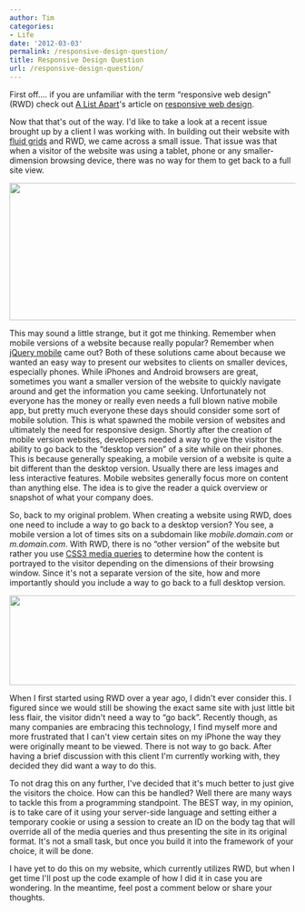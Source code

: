 ```yaml
---
author: Tim
categories:
- Life
date: '2012-03-03'
permalink: /responsive-design-question/
title: Responsive Design Question
url: /responsive-design-question/
---
```


First off&#8230;. if you are unfamiliar with the term &#8220;responsive web design&#8221; (RWD) check out [A List Apart][1]'s article on [responsive web design][2].

Now that that's out of the way. I'd like to take a look at a recent issue brought up by a client I was working with. In building out their website with [fluid grids][3] and RWD, we came across a small issue. That issue was that when a visitor of the website was using a tablet, phone or any smaller-dimension browsing device, there was no way for them to get back to a full site view.

[<img class="aligncenter size-full wp-image-342" title="largeGrid" src="http://timw.co/wp-content/uploads/2012/03/largeGrid.png" alt="" width="615" height="242" />][4]

This may sound a little strange, but it got me thinking. Remember when mobile versions of a website because really popular? Remember when [jQuery mobile][5] came out? Both of these solutions came about because we wanted an easy way to present our websites to clients on smaller devices, especially phones. While iPhones and Android browsers are great, sometimes you want a smaller version of the website to quickly navigate around and get the information you came seeking. Unfortunately not everyone has the money or really even needs a full blown native mobile app, but pretty much everyone these days should consider some sort of mobile solution. This is what spawned the mobile version of websites and ultimately the need for responsive design. Shortly after the creation of mobile version websites, developers needed a way to give the visitor the ability to go back to the &#8220;desktop version&#8221; of a site while on their phones. This is because generally speaking, a mobile version of a website is quite a bit different than the desktop version. Usually there are less images and less interactive features. Mobile websites generally focus more on content than anything else. The idea is to give the reader a quick overview or snapshot of what your company does.

So, back to my original problem. When creating a website using RWD, does one need to include a way to go back to a desktop version? You see, a mobile version a lot of times sits on a subdomain like *mobile.domain.com* or *m.domain.com*. With RWD, there is no &#8220;other version&#8221; of the website but rather you use [CSS3 media queries][6] to determine how the content is portrayed to the visitor depending on the dimensions of their browsing window. Since it's not a separate version of the site, how and more importantly should you include a way to go back to a full desktop version.

[<img class="aligncenter size-full wp-image-341" title="smallGrid" src="http://timw.co/wp-content/uploads/2012/03/smallGrid.png" alt="" width="615" height="158" />][7]

When I first started using RWD over a year ago, I didn't ever consider this. I figured since we would still be showing the exact same site with just little bit less flair, the visitor didn't need a way to &#8220;go back&#8221;. Recently though, as many companies are embracing this technology, I find myself more and more frustrated that I can't view certain sites on my iPhone the way they were originally meant to be viewed. There is not way to go back. After having a brief discussion with this client I'm currently working with, they decided they did want a way to do this.

To not drag this on any further, I've decided that it's much better to just give the visitors the choice. How can this be handled? Well there are many ways to tackle this from a programming standpoint. The BEST way, in my opinion, is to take care of it using your server-side language and setting either a temporary cookie or using a session to create an ID on the body tag that will override all of the media queries and thus presenting the site in its original format. It's not a small task, but once you build it into the framework of your choice, it will be done.

I have yet to do this on my website, which currently utilizes RWD, but when I get time I'll post up the code example of how I did it in case you are wondering. In the meantime, feel post a comment below or share your thoughts.

&nbsp;

 [1]: http://www.alistapart.com
 [2]: http://www.alistapart.com/articles/responsive-web-design/
 [3]: http://foundation.zurb.com/
 [4]: http://timw.co/wp-content/uploads/2012/03/largeGrid.png
 [5]: http://jquerymobile.com/
 [6]: http://reference.sitepoint.com/css/mediaqueries
 [7]: http://timw.co/wp-content/uploads/2012/03/smallGrid.png
 